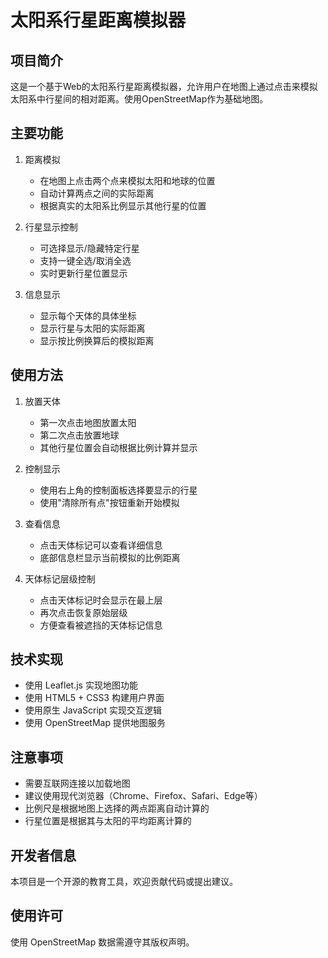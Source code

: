 # 太阳系行星距离模拟器

## 项目简介
这是一个基于Web的太阳系行星距离模拟器，允许用户在地图上通过点击来模拟太阳系中行星间的相对距离。使用OpenStreetMap作为基础地图。

## 主要功能
1. 距离模拟
   - 在地图上点击两个点来模拟太阳和地球的位置
   - 自动计算两点之间的实际距离
   - 根据真实的太阳系比例显示其他行星的位置

2. 行星显示控制
   - 可选择显示/隐藏特定行星
   - 支持一键全选/取消全选
   - 实时更新行星位置显示

3. 信息显示
   - 显示每个天体的具体坐标
   - 显示行星与太阳的实际距离
   - 显示按比例换算后的模拟距离

## 使用方法
1. 放置天体
   - 第一次点击地图放置太阳
   - 第二次点击放置地球
   - 其他行星位置会自动根据比例计算并显示

2. 控制显示
   - 使用右上角的控制面板选择要显示的行星
   - 使用"清除所有点"按钮重新开始模拟

3. 查看信息
   - 点击天体标记可以查看详细信息
   - 底部信息栏显示当前模拟的比例距离

4. 天体标记层级控制
   - 点击天体标记时会显示在最上层
   - 再次点击恢复原始层级
   - 方便查看被遮挡的天体标记信息

## 技术实现
- 使用 Leaflet.js 实现地图功能
- 使用 HTML5 + CSS3 构建用户界面
- 使用原生 JavaScript 实现交互逻辑
- 使用 OpenStreetMap 提供地图服务

## 注意事项
- 需要互联网连接以加载地图
- 建议使用现代浏览器（Chrome、Firefox、Safari、Edge等）
- 比例尺是根据地图上选择的两点距离自动计算的
- 行星位置是根据其与太阳的平均距离计算的

## 开发者信息
本项目是一个开源的教育工具，欢迎贡献代码或提出建议。

## 使用许可
使用 OpenStreetMap 数据需遵守其版权声明。
